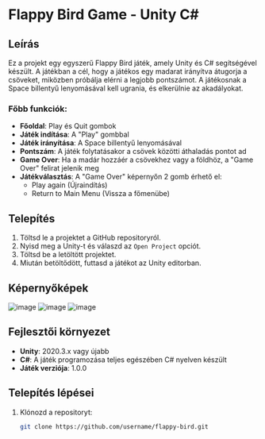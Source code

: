 # Flappy Bird Game - Unity C#

## Leírás
Ez a projekt egy egyszerű Flappy Bird játék, amely Unity és C# segítségével készült. A játékban a cél, hogy a játékos egy madarat irányítva átugorja a csöveket, miközben próbálja elérni a legjobb pontszámot. A játékosnak a Space billentyű lenyomásával kell ugrania, és elkerülnie az akadályokat.

### Főbb funkciók:
- **Főoldal**: Play és Quit gombok
- **Játék indítása**: A "Play" gombbal
- **Játék irányítása**: A Space billentyű lenyomásával
- **Pontszám**: A játék folytatásakor a csövek közötti áthaladás pontot ad
- **Game Over**: Ha a madár hozzáér a csövekhez vagy a földhöz, a "Game Over" felirat jelenik meg
- **Játékválasztás**: A "Game Over" képernyőn 2 gomb érhető el:
  - Play again (Újraindítás)
  - Return to Main Menu (Vissza a főmenübe)

## Telepítés
1. Töltsd le a projektet a GitHub repositoryról.
2. Nyisd meg a Unity-t és válaszd az `Open Project` opciót.
3. Töltsd be a letöltött projektet.
4. Miután betöltődött, futtasd a játékot az Unity editorban.


## Képernyőképek
![image](https://github.com/user-attachments/assets/de0ecce2-bd80-41e5-92ea-6f8d661115db)
![image](https://github.com/user-attachments/assets/39081177-7346-4ef8-8e23-180781ba56c2)
![image](https://github.com/user-attachments/assets/e92f995a-fe3d-4599-a876-680c8ea50faf)



## Fejlesztői környezet
- **Unity**: 2020.3.x vagy újabb
- **C#**: A játék programozása teljes egészében C# nyelven készült
- **Játék verziója**: 1.0.0

## Telepítés lépései
1. Klónozd a repositoryt:
   ```bash
   git clone https://github.com/username/flappy-bird.git
